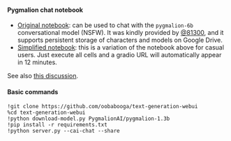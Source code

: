 #### Pygmalion chat notebook

* [Original notebook](https://colab.research.google.com/github/81300/AI-Notebooks/blob/main/Colab-TextGen-GPU.ipynb): can be used to chat with the `pygmalion-6b` conversational model (NSFW). It was kindly provided by [@81300](https://github.com/81300), and it supports persistent storage of characters and models on Google Drive.
* [Simplified notebook](https://colab.research.google.com/github/oobabooga/AI-Notebooks/blob/main/Colab-TextGen-GPU.ipynb): this is a variation of the notebook above for casual users. Just execute all cells and a gradio URL will automatically appear in 12 minutes.

See also [this discussion](https://github.com/oobabooga/text-generation-webui/issues/14).

#### Basic commands

    !git clone https://github.com/oobabooga/text-generation-webui
    %cd text-generation-webui
    !python download-model.py PygmalionAI/pygmalion-1.3b
    !pip install -r requirements.txt
    !python server.py --cai-chat --share 